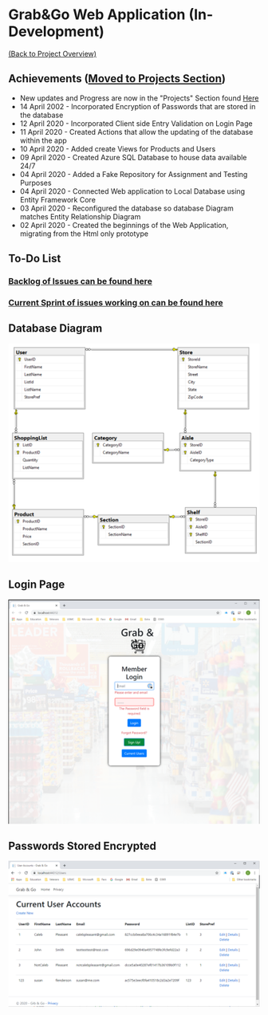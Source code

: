# Grab&Go Web Application (In-Development)

[(Back to Project Overview)](https://github.com/cjpleasant88/Grab-Go)

## Achievements ([Moved to Projects Section](https://github.com/cjpleasant88/Grab-Go/projects))

- New updates and Progress are now in the "Projects" Section found [Here](https://github.com/cjpleasant88/Grab-Go/projects)
- 14 April 2002 - Incorporated Encryption of Passwords that are stored in the database
- 12 April 2020 - Incorporated Client side Entry Validation on Login Page
- 11 April 2020 - Created Actions that allow the updating of the database within the app
- 10 April 2020 - Added create Views for Products and Users
- 09 April 2020 - Created Azure SQL Database to house data available 24/7
- 04 April 2020 - Added a Fake Repository for Assignment and Testing Purposes
- 04 April 2020 - Connected Web application to Local Database using Entity Framework Core
- 03 April 2020 - Reconfigured the database so database Diagram matches Entity Relationship Diagram
- 02 April 2020 - Created the beginnings of the Web Application, migrating from the Html only prototype

## To-Do List
[<h3>Backlog of Issues can be found here</h3>](https://github.com/cjpleasant88/Grab-Go/issues)

[<h3>Current Sprint of issues working on can be found here</h3>](https://github.com/cjpleasant88/Grab-Go/projects)

 ## Database Diagram
 ![Database Diagram](https://github.com/cjpleasant88/Grab-Go/blob/master/Assets/Database%20Diagram.PNG)



## Login Page

![Login Page](https://github.com/cjpleasant88/Grab-Go/blob/master/GrabAndGo/Assets/20200412loginpage.PNG)

## Passwords Stored Encrypted

![User Accounts Page](https://github.com/cjpleasant88/Grab-Go/blob/master/GrabAndGo/Assets/ShowEncryptedPasswords.PNG)
